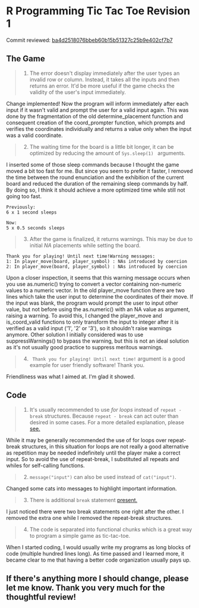 # R Programming Tic Tac Toe Revision 1

Commit reviewed: [ba4d2518076bbeb60b15b51327c25b9e402cf7b7](https://github.com/HectorKroes/brn-skill-assessments/commit/ba4d2518076bbeb60b15b51327c25b9e402cf7b7)

## The Game

>1. The error doesn't display immediately after the user types an invalid row or column. Instead, it takes all the inputs and then returns an error. It'd be more useful if the game checks the validity of the user's input immediately.

Change implemented! Now the program will inform immediately after each input if it wasn't valid and prompt the user for a valid input again. This was done by the fragmentation of the old determine_placement function and consequent creation of the coord_prompter function, which prompts and verifies the coordinates individually and returns a value only when the input was a valid coordinate.

>2. The waiting time for the board is a little bit longer, it can be optimized by reducing the amount of ```Sys.sleep(1) ``` arguments.

I inserted some of those sleep commands because I thought the game moved a bit too fast for me. But since you seem to prefer it faster, I removed the time between the round enunciation and the exhibition of the current board and reduced the duration of the remaining sleep commands by half. By doing so, I think it should achieve a more optimized time while still not going too fast.

```
Previously:
6 x 1 second sleeps

Now:
5 x 0.5 seconds sleeps
```

>3. After the game is finalized, it returns warnings. This may be due to initial *NA* placements while setting the board.
```
Thank you for playing! Until next time!Warning messages:
1: In player_move(board, player_symbol) : NAs introduced by coercion
2: In player_move(board, player_symbol) : NAs introduced by coercion
```

Upon a closer inspection, it seems that this warning message occurs when you use as.numeric() trying to convert a vector containing non-numeric values to a numeric vector. In the old player_move function there are two lines which take the user input to determine the coordinates of their move. If the input was blank, the program would prompt the user to input other value, but not before using the as.numeric() with an NA value as argument, raising a warning. To avoid this, I changed the player_move and is_coord_valid functions to only transform the input to integer after it is verified as a valid input ('1', '2' or '3'), so it shouldn't raise warnings anymore. Other solution I initially considered was to use suppressWarnings() to bypass the warning, but this is not an ideal solution as it's not usually good practice to suppress meritous warnings.

>4. ``` Thank you for playing! Until next time!``` argument is a good example for user friendly software! Thank you.

Friendliness was what I aimed at. I'm glad it showed.

## Code

>1. It's usually recommended to use *for loops* instead of ```repeat - break``` structures. Because ```repeat - break``` can act outer than desired in some cases. For a more detailed explanation, please [see.](https://stackoverflow.com/questions/3922599/is-it-a-bad-practice-to-use-break-in-a-for-loop)

While it may be generally recommended the use of for loops over repeat-break structures, in this situation for loops are not really a good alternative as repetition may be needed indefinitely until the player make a correct input. So to avoid the use of repeat-break, I substituted all repeats and whiles for self-calling functions.

>2. ```message("input")``` can also be used instead of ```cat("input")```.

Changed some cats into messages to highlight important information.

>3. There is additional ```break``` statement [present.](https://github.com/HectorKroes/brn-skill-assessments/blob/main/R%20Programming/Tic_Tac_Toe.R#L267)

I just noticed there were two break statements one right after the other. I removed the extra one while I removed the repeat-break structures.

>4. The code is separated into functional chunks which is a great way to program a simple game as tic-tac-toe.

When I started coding, I would usually write my programs as long blocks of code (multiple hundred lines long). As time passed and I learned more, it became clear to me that having a better code organization usually pays up.

## If there's anything more I should change, please let me know. Thank you very much for the thoughtful review!